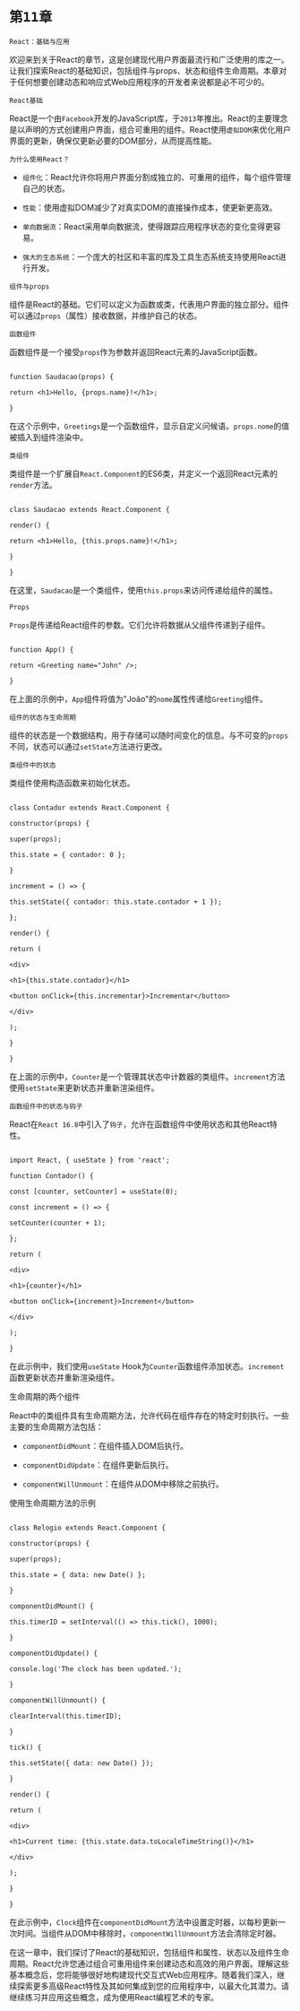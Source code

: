 # `第11章`

`React：基础与应用`

欢迎来到关于React的章节，这是创建现代用户界面最流行和广泛使用的库之一。让我们探索React的基础知识，包括组件与props、状态和组件生命周期。本章对于任何想要创建动态和响应式Web应用程序的开发者来说都是必不可少的。

`React基础`

React是一个由`Facebook`开发的JavaScript库，于`2013`年推出。React的主要理念是以声明的方式创建用户界面，组合可重用的组件。React使用`虚拟DOM`来优化用户界面的更新，确保仅更新必要的DOM部分，从而提高性能。

`为什么使用React？`

- `组件化`：React允许你将用户界面分割成独立的、可重用的组件，每个组件管理自己的状态。

- `性能`：使用虚拟DOM减少了对真实DOM的直接操作成本，使更新更高效。

- `单向数据流`：React采用单向数据流，使得跟踪应用程序状态的变化变得更容易。

- `强大的生态系统`：一个庞大的社区和丰富的库及工具生态系统支持使用React进行开发。

`组件与props`

组件是React的基础。它们可以定义为函数或类，代表用户界面的独立部分。组件可以通过`props`（属性）接收数据，并维护自己的状态。

`函数组件`

函数组件是一个接受`props`作为参数并返回React元素的JavaScript函数。

```jsjavascript

function Saudacao(props) {

return <h1>Hello, {props.name}!</h1>;

}

```

在这个示例中，`Greetings`是一个函数组件，显示自定义问候语。`props.nome`的值被插入到组件渲染中。

`类组件`

类组件是一个扩展自`React.Component`的ES6类，并定义一个返回React元素的`render`方法。

```jsjavascript

class Saudacao extends React.Component {

render() {

return <h1>Hello, {this.props.name}!</h1>;

}

}

```

在这里，`Saudacao`是一个类组件，使用`this.props`来访问传递给组件的属性。

`Props`

`Props`是传递给React组件的参数。它们允许将数据从父组件传递到子组件。

```jsjavascript

function App() {

return <Greeting name="John" />;

}

```

在上面的示例中，`App`组件将值为"João"的`nome`属性传递给`Greeting`组件。

`组件的状态与生命周期`

组件的状态是一个数据结构，用于存储可以随时间变化的信息。与不可变的`props`不同，状态可以通过`setState`方法进行更改。

`类组件中的状态`

类组件使用构造函数来初始化状态。

```jsjavascript

class Contador extends React.Component {

constructor(props) {

super(props);

this.state = { contador: 0 };

}

increment = () => {

this.setState({ contador: this.state.contador + 1 });

};

render() {

return (

<div>

<h1>{this.state.contador}</h1>

<button onClick={this.incrementar}>Incrementar</button>

</div>

);

}

}

```

在上面的示例中，`Counter`是一个管理其状态中计数器的类组件。`increment`方法使用`setState`来更新状态并重新渲染组件。

`函数组件中的状态与钩子`

React在`React 16.8`中引入了`钩子`，允许在函数组件中使用状态和其他React特性。

```jsjavascript

import React, { useState } from 'react';

function Contador() {

const [counter, setCounter] = useState(0);

const increment = () => {

setCounter(counter + 1);

};

return (

<div>

<h1>{counter}</h1>

<button onClick={increment}>Increment</button>

</div>

);

}

```

在此示例中，我们使用`useState` Hook为`Counter`函数组件添加状态。`increment`函数更新状态并重新渲染组件。

生命周期的两个组件

React中的类组件具有生命周期方法，允许代码在组件存在的特定时刻执行。一些主要的生命周期方法包括：

- `componentDidMount`：在组件插入DOM后执行。

- `componentDidUpdate`：在组件更新后执行。

- `componentWillUnmount`：在组件从DOM中移除之前执行。

使用生命周期方法的示例

```jsjavascript

class Relogio extends React.Component {

constructor(props) {

super(props);

this.state = { data: new Date() };

}

componentDidMount() {

this.timerID = setInterval(() => this.tick(), 1000);

}

componentDidUpdate() {

console.log('The clock has been updated.');

}

componentWillUnmount() {

clearInterval(this.timerID);

}

tick() {

this.setState({ data: new Date() });

}

render() {

return (

<div>

<h1>Current time: {this.state.data.toLocaleTimeString()}</h1>

</div>

);

}

}

```

在此示例中，`Clock`组件在`componentDidMount`方法中设置定时器，以每秒更新一次时间。当组件从DOM中移除时，`componentWillUnmount`方法会清除定时器。

在这一章中，我们探讨了React的基础知识，包括组件和属性、状态以及组件生命周期。React允许您通过组合可重用组件来创建动态和高效的用户界面。理解这些基本概念后，您将能够很好地构建现代交互式Web应用程序。随着我们深入，继续探索更多高级React特性及其如何集成到您的应用程序中，以最大化其潜力。请继续练习并应用这些概念，成为使用React编程艺术的专家。
